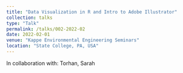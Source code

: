 ```yaml
---
title: "Data Visualization in R and Intro to Adobe Illustrator"
collection: talks
type: "Talk"
permalink: /talks/002-2022-02
date: 2022-02-01
venue: "Kappe Environmental Engineering Seminars"
location: "State College, PA, USA"
---
```


In collaboration with: Torhan, Sarah

